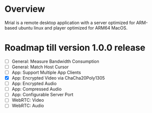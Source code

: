 # Overview
Mrial is a remote desktop application with a server optimized for ARM-based ubuntu linux and player optimized for ARM64 MacOS.

# Roadmap till version 1.0.0 release

- [ ] General: Measure Bandwidth Consumption
- [ ] General: Match Host Cursor
- [ ] App: Support Multiple App Clients
- [x] App: Encrypted Video via ChaCha20Poly1305
- [ ] App: Encrypted Audio
- [ ] App: Compressed Audio
- [ ] App: Configurable Server Port
- [ ] WebRTC: Video
- [ ] WebRTC: Audio
